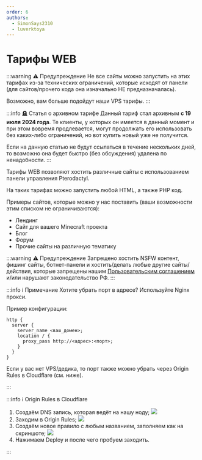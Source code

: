 ```yaml
---
order: 6
authors:
  - SimonSays2310
  - luverktoya
---
```


# Тарифы WEB

:::warning :warning: Предупреждение
Не все сайты можно запустить на этих тарифах из-за технических ограничений, которые исходят от панели (для сайтов/прочего кода она изначально НЕ предназначалась).

Возможно, вам больше подойдут наши VPS тарифы.
:::

:::info :headstone: Статья о архивном тарифе
Данный тариф стал архивным **с 19 июля 2024 года**. Те клиенты, у которых он имеется в данный момент и при этом вовремя продлевается, могут продолжать его использовать без каких-либо ограничений, но вот купить новый уже не получится.

Если на данную статью не будут ссылаться в течение нескольких дней, то возможно она будет быстро (без обсуждения) удалена по ненадобности.
:::

Тарифы WEB позволяют хостить различные сайты с использованием панели управления Pterodactyl.

На таких тарифах можно запустить любой HTML, а также PHP код.

Примеры сайтов, которые можно у нас поставить (ваши возможности этим списком не ограничиваются):

- Лендинг
- Сайт для вашего Minecraft проекта
- Блог
- Форум
- Прочие сайты на различную тематику

:::warning :warning: Предупреждение
Запрещено хостить NSFW контент, фишинг сайты, ботнет-панели и хостить/делать любые другие сайты/действия,
которые запрещены нашим [Пользовательским соглашением](https://play2go.cloud/user-agreement) и/или нарушают законодательство РФ.
:::

:::info :information_source: Примечание
Хотите убрать порт в адресе? Используйте Nginx прокси.

Пример конфигурации:

```nginx
http {
  server {
    server_name <ваш_домен>;
    location / {
      proxy_pass http://<адрес>:<порт>;
    }
  }
}
```

Если у вас нет VPS/дедика, то порт также можно убрать через Origin Rules в Cloudflare (см. ниже).

:::

:::info :information_source: Origin Rules в Cloudflare

1. Создаём DNS запись, которая ведёт на нашу ноду;
   ![](/host/web/cf-origin-1.png)
2. Заходим в Origin Rules;
   ![](/host/web/cf-origin-2.png)
3. Создаём новое правило с любым названием, заполняем как на скриншоте;
   ![](/host/web/cf-origin-3.png)
4. Нажимаем Deploy и после чего пробуем заходить.

:::
